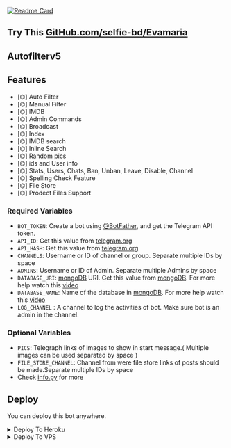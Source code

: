 [![Readme Card](https://github-readme-stats.vercel.app/api/pin/?username=selfie-bd&repo=autofilterv5&theme=tokyonight)](https://github.com/selfie-bd/autofilterv5&bg_color=#24292F) 

## Try This [GitHub.com/selfie-bd/Evamaria](GitHub.com/selfie-bd/Evamaria)

 ## <b>Autofilterv5</b>
</h1>

## Features

- [⌬] Auto Filter
- [⌬] Manual Filter
- [⌬] IMDB
- [⌬] Admin Commands
- [⌬] Broadcast
- [⌬] Index
- [⌬] IMDB search
- [⌬] Inline Search
- [⌬] Random pics
- [⌬] ids and User info 
- [⌬] Stats, Users, Chats, Ban, Unban, Leave, Disable, Channel
- [⌬] Spelling Check Feature
- [⌬] File Store
- [⌬] Prodect Files Support

### Required Variables
* `BOT_TOKEN`: Create a bot using [@BotFather](https://telegram.dog/BotFather), and get the Telegram API token.
* `API_ID`: Get this value from [telegram.org](https://my.telegram.org/apps)
* `API_HASH`: Get this value from [telegram.org](https://my.telegram.org/apps)
* `CHANNELS`: Username or ID of channel or group. Separate multiple IDs by space
* `ADMINS`: Username or ID of Admin. Separate multiple Admins by space
* `DATABASE_URI`: [mongoDB](https://www.mongodb.com) URI. Get this value from [mongoDB](https://www.mongodb.com). For more help watch this [video](https://youtu.be/1G1XwEOnxxo)
* `DATABASE_NAME`: Name of the database in [mongoDB](https://www.mongodb.com). For more help watch this [video](https://youtu.be/1G1XwEOnxxo)
* `LOG_CHANNEL` : A channel to log the activities of bot. Make sure bot is an admin in the channel.
### Optional Variables
* `PICS`: Telegraph links of images to show in start message.( Multiple images can be used separated by space )
* `FILE_STORE_CHANNEL`: Channel from were file store links of posts should be made.Separate multiple IDs by space
* Check [info.py](https://github.com/Selfie-bd/autofilterv5/blob/master/info.py) for more


## Deploy
You can deploy this bot anywhere.

<details><summary>Deploy To Heroku</summary>
<p>
<br>
<a href="https://heroku.com/deploy?template=https://github.com/DadaOffl/autofilterv5">
  <img src="https://www.herokucdn.com/deploy/button.svg" alt="Deploy">
</a>
</p>
</details>

<details><summary>Deploy To VPS</summary>
<p>
<pre>
git clone https://github.com/Selfie-bd/autofilterv5
# Install Packages
pip3 install -U -r requirements.txt
Edit info.py with variables as given below then run bot
python3 bot.py
</pre>
```
## Support
[![telegram badge](https://img.shields.io/badge/Telegram-Group-30302f?style=flat&logo=telegram)](https://telegram.dog/groupdc)
[![telegram badge](https://img.shields.io/badge/Telegram-Channel-30302f?style=flat&logo=telegram)](https://telegram.dog/groupdcbots)

## Credits 
* [![autofilterv5-Devs](https://img.shields.io/static/v1?label=autofilterv5&message=devs&color=critical)](https://telegram.dog/Selfiebd)


## Thanks to 
 ⌬ Thanks To Dan For His Awesome [Library](https://github.com/pyrogram/pyrogram)
 ⌬ Thanks To Mahesh For His Awesome [Media-Search-bot](https://github.com/Mahesh0253/Media-Search-bot)
 ⌬ Thanks To [Trojanz](https://github.com/trojanzhex) for Their Awesome [Unlimited Filter Bot](https://github.com/TroJanzHEX/Unlimited-Filter-Bot) And [AutoFilterBoT](https://github.com/trojanzhex/auto-filter-bot)
 ⌬ Thanks To All Everyone In This Journey

### Note

[Note To A So Called Dev](https://telegram.dog/selfiebd): 

Kanging this codes and and editing a few lines and releasing a V.x  or an [alpha](https://telegram.dog/subin_works/204), beta , gama branches of your repo won't make you a Developer.
Fork the repo and edit as per your needs.

## Disclaimer
[![GNU Affero General Public License 2.0](https://www.gnu.org/graphics/agplv3-155x51.png)](https://www.gnu.org/licenses/agpl-3.0.en.html#header)    
Licensed under [GNU AGPL 2.0.](https://github.com/EvamariaTG/evamaria/blob/master/LICENSE)
Selling The Codes To Other People For Money Is *Strictly Prohibited*.

## Inspiration
This is an attempt to create a clone of a BOAT made out of [banana trees 🌳](https://telegram.dog/GetTGLink/4187)

[![For Vaza](https://telegra.ph/file/ef7b1c3c340bef450fe72.jpg)](https://telegra.ph/file/ef7b1c3c340bef450fe72.jpg "Oru Kootam Vazhakalk samarpikkunnu")
